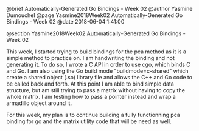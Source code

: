 @brief Automatically-Generated Go Bindings - Week 02
@author Yasmine Dumouchel
@page Yasmine2018Week02 Automatically-Generated Go Bindings - Week 02
@date 2018-06-04 1:41:00

@section Yasmine2018Week02 Automatically-Generated Go Bindings - Week 02

This week, I started trying to build bindings for the pca method as it is a simple method to practice on. I am handwriting the binding and not generating it. To do so, I wrote a C API in order to use cgo, which binds C and Go. I am also using the Go build mode "buildmode=c-shared" which create a shared object (.so) library file and allows the C++ and Go code to be called back and forth. At this point I am able to bind simple data structure, but am still trying to pass a matrix without having to copy the whole matrix. I am testing how to pass a pointer instead and wrap a armadillo object around it.

For this week, my plan is to continue building a fully functionning pca binding for go and the matrix utility code that will be need as well.
